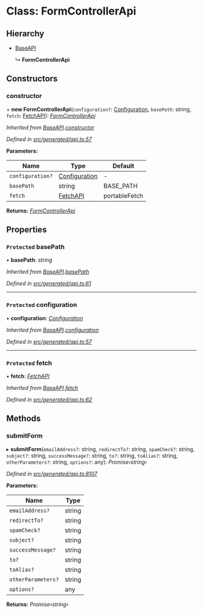 # Class: FormControllerApi

## Hierarchy

* [BaseAPI](baseapi.md)

  ↳ **FormControllerApi**

## Constructors

###  constructor

\+ **new FormControllerApi**(`configuration?`: [Configuration](configuration.md), `basePath`: string, `fetch`: [FetchAPI](../interfaces/fetchapi.md)): *[FormControllerApi](formcontrollerapi.md)*

*Inherited from [BaseAPI](baseapi.md).[constructor](baseapi.md#constructor)*

*Defined in [src/generated/api.ts:57](https://github.com/mailslurp/mailslurp-client-ts-js/blob/9736ebe/src/generated/api.ts#L57)*

**Parameters:**

Name | Type | Default |
------ | ------ | ------ |
`configuration?` | [Configuration](configuration.md) | - |
`basePath` | string |  BASE_PATH |
`fetch` | [FetchAPI](../interfaces/fetchapi.md) |  portableFetch |

**Returns:** *[FormControllerApi](formcontrollerapi.md)*

## Properties

### `Protected` basePath

• **basePath**: *string*

*Inherited from [BaseAPI](baseapi.md).[basePath](baseapi.md#protected-basepath)*

*Defined in [src/generated/api.ts:61](https://github.com/mailslurp/mailslurp-client-ts-js/blob/9736ebe/src/generated/api.ts#L61)*

___

### `Protected` configuration

• **configuration**: *[Configuration](configuration.md)*

*Inherited from [BaseAPI](baseapi.md).[configuration](baseapi.md#protected-configuration)*

*Defined in [src/generated/api.ts:57](https://github.com/mailslurp/mailslurp-client-ts-js/blob/9736ebe/src/generated/api.ts#L57)*

___

### `Protected` fetch

• **fetch**: *[FetchAPI](../interfaces/fetchapi.md)*

*Inherited from [BaseAPI](baseapi.md).[fetch](baseapi.md#protected-fetch)*

*Defined in [src/generated/api.ts:62](https://github.com/mailslurp/mailslurp-client-ts-js/blob/9736ebe/src/generated/api.ts#L62)*

## Methods

###  submitForm

▸ **submitForm**(`emailAddress?`: string, `redirectTo?`: string, `spamCheck?`: string, `subject?`: string, `successMessage?`: string, `to?`: string, `toAlias?`: string, `otherParameters?`: string, `options?`: any): *Promise‹string›*

*Defined in [src/generated/api.ts:8107](https://github.com/mailslurp/mailslurp-client-ts-js/blob/9736ebe/src/generated/api.ts#L8107)*

**Parameters:**

Name | Type |
------ | ------ |
`emailAddress?` | string |
`redirectTo?` | string |
`spamCheck?` | string |
`subject?` | string |
`successMessage?` | string |
`to?` | string |
`toAlias?` | string |
`otherParameters?` | string |
`options?` | any |

**Returns:** *Promise‹string›*
